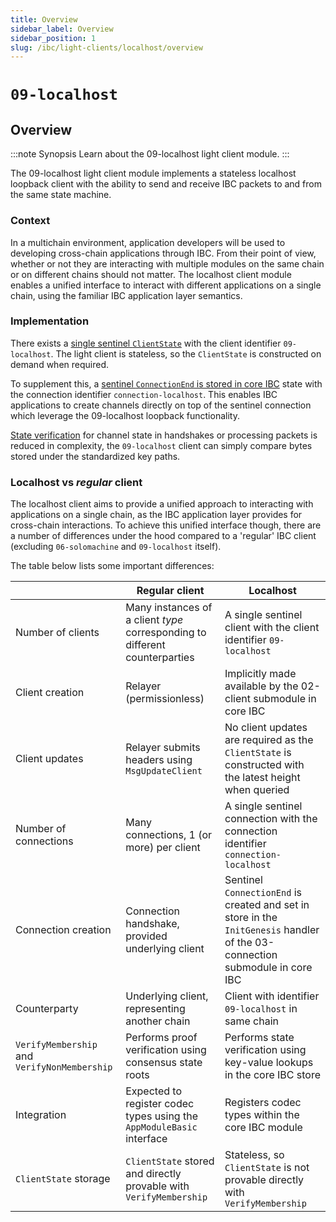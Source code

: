 ```yaml
---
title: Overview
sidebar_label: Overview
sidebar_position: 1
slug: /ibc/light-clients/localhost/overview
---
```



# `09-localhost`

## Overview

:::note Synopsis
Learn about the 09-localhost light client module.
:::

The 09-localhost light client module implements a stateless localhost loopback client with the ability to send and
receive IBC packets to and from the same state machine.

### Context

In a multichain environment, application developers will be used to developing cross-chain applications through IBC.
From their point of view, whether or not they are interacting with multiple modules on the same chain or on different
chains should not matter. The localhost client module enables a unified interface to interact with different
applications on a single chain, using the familiar IBC application layer semantics.

### Implementation

There exists a [single sentinel `ClientState`](03-client-state.md) with the client identifier `09-localhost`. The light
client is stateless, so the `ClientState` is constructed on demand when required.

To supplement this, a [sentinel `ConnectionEnd` is stored in core IBC](04-connection.md) state with the connection
identifier `connection-localhost`. This enables IBC applications to create channels directly on top of the sentinel
connection which leverage the 09-localhost loopback functionality.

[State verification](05-state-verification.md) for channel state in handshakes or processing packets is reduced in
complexity, the `09-localhost` client can simply compare bytes stored under the standardized key paths.

### Localhost vs *regular* client

The localhost client aims to provide a unified approach to interacting with applications on a single chain, as the IBC
application layer provides for cross-chain interactions. To achieve this unified interface though, there are a number of
differences under the hood compared to a 'regular' IBC client (excluding `06-solomachine` and `09-localhost` itself).

The table below lists some important differences:

|                                              | Regular client                                                              | Localhost                                                                                                                    |
|----------------------------------------------|-----------------------------------------------------------------------------|------------------------------------------------------------------------------------------------------------------------------|
| Number of clients                            | Many instances of a client *type* corresponding to different counterparties | A single sentinel client with the client identifier `09-localhost`                                                           |
| Client creation                              | Relayer (permissionless)                                                    | Implicitly made available by the 02-client submodule in core IBC                                                             |
| Client updates                               | Relayer submits headers using `MsgUpdateClient`                             | No client updates are required as the `ClientState` is constructed with the latest height when queried                       |
| Number of connections                        | Many connections, 1 (or more) per client                                    | A single sentinel connection with the connection identifier `connection-localhost`                                           |
| Connection creation                          | Connection handshake, provided underlying client                            | Sentinel `ConnectionEnd` is created and set in store in the `InitGenesis` handler of the 03-connection submodule in core IBC |
| Counterparty                                 | Underlying client, representing another chain                               | Client with identifier `09-localhost` in same chain                                                                          |
| `VerifyMembership` and `VerifyNonMembership` | Performs proof verification using consensus state roots                     | Performs state verification using key-value lookups in the core IBC store                                                    |
| Integration                                  | Expected to register codec types using the `AppModuleBasic` interface       | Registers codec types within the core IBC module                                                                             |
| `ClientState` storage                        | `ClientState` stored and directly provable with `VerifyMembership`          | Stateless, so `ClientState` is not provable directly with `VerifyMembership`                                                 |